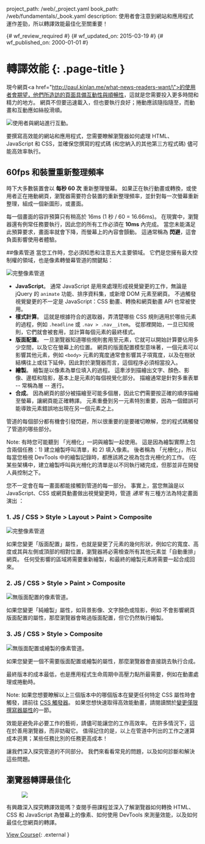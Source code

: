 project_path: /web/_project.yaml
book_path: /web/fundamentals/_book.yaml
description: 使用者會注意到網站和應用程式運作差勁，所以轉譯效能最佳化至關重要！

{# wf_review_required #}
{# wf_updated_on: 2015-03-19 #}
{# wf_published_on: 2000-01-01 #}

# 轉譯效能 {: .page-title }



現今網頁<a href=\"http://paul.kinlan.me/what-news-readers-want/\">的使用者會期望，他們所造訪的頁面具備互動性與順暢性</a>，這就是您需要投入更多時間和精力的地方。 網頁不但要迅速載入，但也要執行良好；捲動應該隨指隨至，而動畫和互動應如絲般滑順。

<img src="images/intro/response.jpg" class="center" alt="使用者與網站進行互動。">

要撰寫高效能的網站和應用程式，您需要瞭解瀏覽器如何處理 HTML、JavaScript 和 CSS，並確保您撰寫的程式碼 (和您納入的其他第三方程式碼) 儘可能高效率執行。

## 60fps 和裝置重新整理頻率

時下大多數裝置會以 **每秒 60 次** 重新整理螢幕。 如果正在執行動畫或轉換，或使用者正在捲動網頁，瀏覽器需要符合裝置的重新整理頻率，並針對每一次螢幕重新整理，組成一個新圖形，或畫面。

每一個畫面的容許預算只有稍高於 16ms (1 秒 / 60 = 16.66ms)。 在現實中，瀏覽器還有例常任務要執行，因此您的所有工作必須在 **10ms** 內完成。 當您未能滿足此預算要求，畫面率就會下降，而螢幕上的內容會顫動。 這通常稱為 **閃避**，這會負面影響使用者體驗。

##像素管道
當您工作時，您必須知悉和注意五大主要領域。 它們是您擁有最大控制權的領域，也是像素轉螢幕管道的關鍵點：

<img src="images/intro/frame-full.jpg" class="center" alt="完整像素管道">

* **JavaScript**。 通常 JavaScript 是用來處理形成視覺變更的工作，無論是 jQuery 的 `animate` 功能、排序資料集，或新增 DOM 元素至網頁。 不過觸發視覺變更的不一定是 JavaScript：CSS 動畫、轉換和網頁動畫 API 也常被使用。
* **樣式計算**。 這就是根據符合的選取器，弄清楚哪些 CSS 規則適用於哪些元素的過程，例如 `.headline` 或 `.nav > .nav__item`。 從那裡開始，一旦已知規則，它們就會被套用，並計算每個元素的最終樣式。
* **版面配置**。 一旦瀏覽器知道哪些規則套用至元素，它就可以開始計算要佔用多少空間，以及它在螢幕上的位置。 網頁的版面配置模型意味著，一個元素可以影響其他元素，例如 `<body>` 元素的寬度通常會影響其子項寬度，以及在樹狀結構往上或往下延伸，因此對於瀏覽器而言，這個程序必須相當投入。
* **繪製**。 繪製是以像素為單位填入的過程。 這牽涉到描繪出文字、顏色、影像、邊框和陰影，基本上是元素的每個視覺化部分。 描繪通常是針對多重表單 -- 常稱為層 -- 進行。
* **合成**。 因為網頁的部分被描繪至可能多個層，因此它們需要按正確的順序描繪至螢幕，讓網頁能正確轉譯。 元素重疊到另一元素特別重要，因為一個錯誤可能導致元素錯誤地出現在另一個元素之上。

管道的每個部分都有機會引發閃避，所以很重要的是要確切瞭解，您的程式碼觸發了管道的哪些部分。

<!-- TODO: Verify note type! -->
Note: 有時您可能聽到 「光柵化」一詞與繪製一起使用。 這是因為繪製實際上包含兩個任務：1) 建立繪製呼叫清單，和 2) 填入像素。 後者稱為 「光柵化」，所以每當您檢視 DevTools 中的繪製記錄時，都應該將之視為包含光柵化的工作。 (在某些架構中，建立繪製呼叫與光柵化的清單是以不同執行緒完成，但那並非在開發人員控制之下。

您不一定會在每一畫面都能接觸到管道的每一部分。 事實上，當您無論是以 JavaScript、CSS 或網頁動畫做出視覺變更時，管道 _通常_ 有三種方法為特定畫面演出 ：

### 1. JS / CSS > Style > Layout > Paint > Composite

<img src="images/intro/frame-full.jpg" class="center" alt="完整像素管道">

如果您變更「版面配置」屬性，也就是變更了元素的幾何形狀，例如它的寬度、高度或其與左側或頂部的相對位置，瀏覽器將必需檢查所有其他元素並「自動重排」網頁。 任何受影響的區域將需要重新繪製，和最終的繪製元素將需要一起合成回來。

### 2. JS / CSS > Style > Paint > Composite

<img src="images/intro/frame-no-layout.jpg" class="center" alt="無版面配置的像素管道。">

如果您變更「純繪製」屬性，如背景影像、文字顏色或陰影，例如 不會影響網頁版面配置的屬性，那麼瀏覽器會略過版面配置，但它仍然執行繪製。

### 3. JS / CSS > Style > Composite

<img src="images/intro/frame-no-layout-paint.jpg" class="center" alt="無版面配置或繪製的像素管道。">

如果您變更一個不需要版面配置或繪製的屬性，那麼瀏覽器會直接跳去執行合成。

最終版本的成本最低，也是應用程式生命周期中高壓力點所最需要，例如在動畫處理或捲動時。

<!-- TODO: Verify note type! -->
Note: 如果您想要瞭解以上三個版本中的哪個版本在變更任何特定 CSS 屬性時會觸發，請前往 <a href="http://csstriggers.com">CSS 觸發器</a>。 如果您想快速取得高效能動畫，請閱讀關於<a href="stick-to-compositor-only-properties-and-manage-layer-count">變更僅限撰寫器屬性</a>的一節。

效能是避免非必要工作的藝術，請儘可能讓您的工作高效率。 在許多情況下，這在於善用瀏覽器，而非妨礙它。 值得記住的是，以上在管道中列出的工作之運算成本迥異；某些任務比別的任務更高成本！

讓我們深入探究管道的不同部分。 我們來看看常見的問題，以及如何診斷和解決這些問題。


## 瀏覽器轉譯最佳化
<!-- TODO: Verify Udacity course fits here -->
<div class="attempt-right">
  <figure>
    <img src="images/rp-udacity.jpg">
  </figure>
</div>

有興趣深入探究轉譯效能嗎？查閱手冊課程並深入了解瀏覽器如何轉換 HTML、CSS 和 JavaScript 為螢幕上的像素、如何使用 DevTools 來測量效能，以及如何最佳化您網頁的轉譯。

[View Course](https://udacity.com/ud860){: .external }



